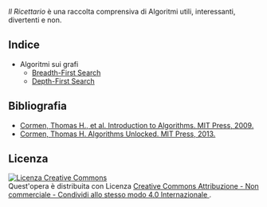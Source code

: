 *Il Ricettario* è una raccolta comprensiva di Algoritmi utili, interessanti, divertenti e non.

## Indice

- Algoritmi sui grafi
  - [Breadth-First Search](./bfs.md)
  - [Depth-First Search](./dfs.md)

## Bibliografia

- [Cormen, Thomas H., et al. Introduction to Algorithms. MIT Press, 2009.](https://isbndb.com/book/9780262033848)
- [Cormen, Thomas H. Algorithms Unlocked. MIT Press, 2013.](https://isbndb.com/book/9780262313216)

## Licenza

<a rel="license" href="http://creativecommons.org/licenses/by-nc-sa/4.0/">
	<img alt="Licenza Creative Commons" style="border-width:0"
		 src="https://i.creativecommons.org/l/by-nc-sa/4.0/88x31.png"/>
</a>
<br/>Quest'opera è distribuita con Licenza
<a rel="license" href="http://creativecommons.org/licenses/by-nc-sa/4.0/">
	Creative Commons Attribuzione - Non commerciale - Condividi allo stesso modo
	4.0 Internazionale
</a>.
